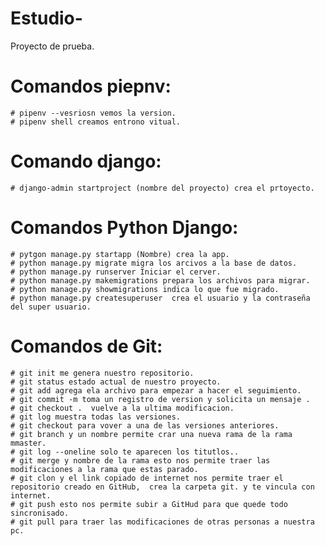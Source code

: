 # Estudio-
Proyecto de prueba.

# Comandos piepnv:
    # pipenv --vesriosn vemos la version.
    # pipenv shell creamos entrono vitual.

# Comando django:
    # django-admin startproject (nombre del proyecto) crea el prtoyecto.

# Comandos Python Django:
    # pytgon manage.py startapp (Nombre) crea la app.
    # python manage.py migrate migra los arcivos a la base de datos.
    # python manage.py runserver Iniciar el cerver.
    # python manage.py makemigrations prepara los archivos para migrar. 
    # python manage.py showmigrations indica lo que fue migrado.
    # python manage.py createsuperuser  crea el usuario y la contraseña del super usuario.


# Comandos de Git:
    # git init me genera nuestro repositorio.
    # git status estado actual de nuestro proyecto.
    # git add agrega ela archivo para empezar a hacer el seguimiento.
    # git commit -m toma un registro de version y solicita un mensaje .
    # git checkout .  vuelve a la ultima modificacion.
    # git log muestra todas las versiones.
    # git checkout para vover a una de las versiones anteriores.
    # git branch y un nombre permite crar una nueva rama de la rama mmaster.
    # git log --oneline solo te aparecen los titutlos..
    # git merge y nombre de la rama esto nos permite traer las modificaciones a la rama que estas parado.
    # git clon y el link copiado de internet nos permite traer el repositorio creado en GitHub,  crea la carpeta git. y te vincula con internet.
    # git push esto nos permite subir a GitHud para que quede todo sincronisado.
    # git pull para traer las modificaciones de otras personas a nuestra pc.
